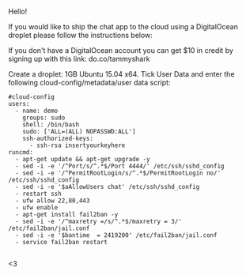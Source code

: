 Hello! 

If you would like to ship the chat app to the cloud using a DigitalOcean droplet please follow the instructions below: 

If you don't have a DigitalOcean account you can get $10 in credit by signing up with this link: do.co/tammyshark 

Create a droplet: 1GB Ubuntu 15.04 x64. Tick User Data and enter the following cloud-config/metadata/user data script:

``` 
#cloud-config
users:
  - name: demo
    groups: sudo
    shell: /bin/bash
    sudo: ['ALL=(ALL) NOPASSWD:ALL']
    ssh-authorized-keys:
      - ssh-rsa insertyourkeyhere
runcmd:
  - apt-get update && apt-get upgrade -y
  - sed -i -e '/^Port/s/^.*$/Port 4444/' /etc/ssh/sshd_config
  - sed -i -e '/^PermitRootLogin/s/^.*$/PermitRootLogin no/' /etc/ssh/sshd_config
  - sed -i -e '$aAllowUsers chat' /etc/ssh/sshd_config
  - restart ssh
  - ufw allow 22,80,443
  - ufw enable
  - apt-get install fail2ban -y
  - sed -i -e '/^maxretry =/s/^.*$/maxretry = 3/' /etc/fail2ban/jail.conf
  - sed -i -e '$bantime  = 2419200' /etc/fail2ban/jail.conf
  - service fail2ban restart
  
``` 

<3
